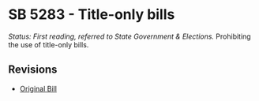 # SB 5283 - Title-only bills
*Status: First reading, referred to State Government & Elections.*
Prohibiting the use of title-only bills.

## Revisions
* [Original Bill](1/)